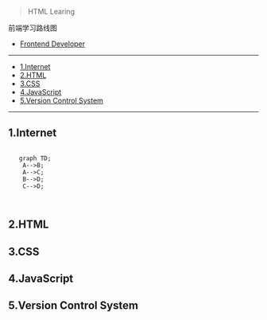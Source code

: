 > HTML Learing

前端学习路线图

* [Frontend Developer](https://roadmap.sh/frontend)

---


- [1.Internet](#1internet)
- [2.HTML](#2html)
- [3.CSS](#3css)
- [4.JavaScript](#4javascript)
- [5.Version Control System](#5version-control-system)


---

## 1.Internet



```mermaid

   graph TD;
    A-->B;
    A-->C;
    B-->D;
    C-->D;



```



## 2.HTML




## 3.CSS




## 4.JavaScript






## 5.Version Control System 
